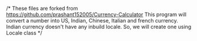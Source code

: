 /* 
These files are forked from https://github.com/prashant152005/Currency-Calculator
This program will convert a number into US, Indian, Chinese, Italian and french currency. 
Indian currency doesn't have any inbuild locale. 
So, we will create one using Locale class 
*/
